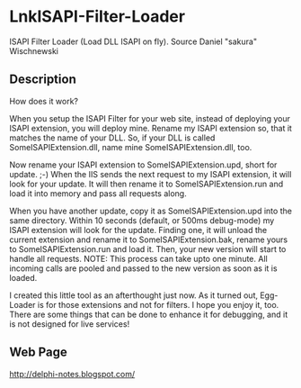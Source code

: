 # LnkISAPI-Filter-Loader
ISAPI Filter Loader (Load DLL ISAPI on fly).
Source Daniel "sakura" Wischnewski

##  Description
How does it work?

When you setup the ISAPI Filter for your web site, instead of deploying your ISAPI extension, you will deploy mine. Rename my ISAPI extension so, that it matches the name of your DLL. So, if your DLL is called SomeISAPIExtension.dll, name mine SomeISAPIExtension.dll, too.

Now rename your ISAPI extension to SomeISAPIExtension.upd, short for update. ;-) When the IIS sends the next request to my ISAPI extension, it will look for your update. It will then rename it to SomeISAPIExtension.run and load it into memory and pass all requests along.

When you have another update, copy it as SomeISAPIExtension.upd into the same directory. Within 10 seconds (default, or 500ms debug-mode) my ISAPI extension will look for the update. Finding one, it will unload the current extension and rename it to SomeISAPIExtension.bak, rename yours to SomeISAPIExtension.run and load it. Then, your new version will start to handle all requests. NOTE: This process can take upto one minute. All incoming calls are pooled and passed to the new version as soon as it is loaded.

I created this little tool as an afterthought just now. As it turned out, Egg-Loader is for those extensions and not for filters. I hope you enjoy it, too. There are some things that can be done to enhance it for debugging, and it is not designed for live services!
##  Web Page
http://delphi-notes.blogspot.com/
